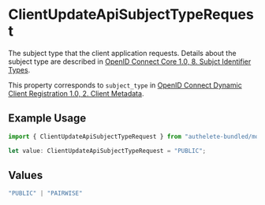 # ClientUpdateApiSubjectTypeRequest

The subject type that the client application requests. Details about the subject type are described in
[OpenID Connect Core 1.0, 8. Subjct Identifier Types](https://openid.net/specs/openid-connect-core-1_0.html#SubjectIDTypes).

This property corresponds to `subject_type` in
[OpenID Connect Dynamic Client Registration 1.0, 2. Client Metadata](https://openid.net/specs/openid-connect-registration-1_0.html#ClientMetadata).


## Example Usage

```typescript
import { ClientUpdateApiSubjectTypeRequest } from "authelete-bundled/models/operations";

let value: ClientUpdateApiSubjectTypeRequest = "PUBLIC";
```

## Values

```typescript
"PUBLIC" | "PAIRWISE"
```